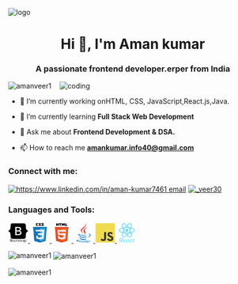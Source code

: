 ![logo](https://github.com/Amanveer1/Amanveer1/blob/main/Github%20Banner.png)
<h1 align="center">Hi 👋, I'm Aman kumar</h1>
<h3 align="center">A passionate frontend developer.erper from India</h3>

<img align="right" alt="coding" width="400" src="https://user-images.githubusercontent.com/55389276/140866485-8fb1c876-9a8f-4d6a-98dc-08c4981eaf70.gif">

<p align="left"> <img src="https://komarev.com/ghpvc/?username=amanveer1&label=Profile%20views&color=0e75b6&style=flat" alt="amanveer1" /> </p>

- 🔭 I’m currently working onHTML, CSS, JavaScript,React.js,Java.

- 🌱 I’m currently learning **Full Stack Web Development**

- 💬 Ask me about **Frontend Development & DSA.**

- 📫 How to reach me **amankumar.info40@gmail.com**

<h3 align="left">Connect with me:</h3>
<p align="left">
<a href="https://linkedin.com/in/https://www.linkedin.com/in/aman-kumar7461 email" target="blank"><img align="center" src="https://raw.githubusercontent.com/rahuldkjain/github-profile-readme-generator/master/src/images/icons/Social/linked-in-alt.svg" alt="https://www.linkedin.com/in/aman-kumar7461 email" height="30" width="40" /></a>
<a href="https://instagram.com/_veer30" target="blank"><img align="center" src="https://raw.githubusercontent.com/rahuldkjain/github-profile-readme-generator/master/src/images/icons/Social/instagram.svg" alt="_veer30" height="30" width="40" /></a>
</p>

<h3 align="left">Languages and Tools:</h3>
<p align="left"> <a href="https://getbootstrap.com" target="_blank" rel="noreferrer"> <img src="https://raw.githubusercontent.com/devicons/devicon/master/icons/bootstrap/bootstrap-plain-wordmark.svg" alt="bootstrap" width="40" height="40"/> </a> <a href="https://www.w3schools.com/css/" target="_blank" rel="noreferrer"> <img src="https://raw.githubusercontent.com/devicons/devicon/master/icons/css3/css3-original-wordmark.svg" alt="css3" width="40" height="40"/> </a> <a href="https://www.w3.org/html/" target="_blank" rel="noreferrer"> <img src="https://raw.githubusercontent.com/devicons/devicon/master/icons/html5/html5-original-wordmark.svg" alt="html5" width="40" height="40"/> </a> <a href="https://www.java.com" target="_blank" rel="noreferrer"> <img src="https://raw.githubusercontent.com/devicons/devicon/master/icons/java/java-original.svg" alt="java" width="40" height="40"/> </a> <a href="https://developer.mozilla.org/en-US/docs/Web/JavaScript" target="_blank" rel="noreferrer"> <img src="https://raw.githubusercontent.com/devicons/devicon/master/icons/javascript/javascript-original.svg" alt="javascript" width="40" height="40"/> </a> <a href="https://reactjs.org/" target="_blank" rel="noreferrer"> <img src="https://raw.githubusercontent.com/devicons/devicon/master/icons/react/react-original-wordmark.svg" alt="react" width="40" height="40"/> </a> </p>

<p><img align="left" src="https://github-readme-stats.vercel.app/api/top-langs?username=amanveer1&show_icons=true&locale=en&layout=compact" alt="amanveer1" /></p>

<p>&nbsp;<img align="center" src="https://github-readme-stats.vercel.app/api?username=amanveer1&show_icons=true&locale=en" alt="amanveer1" /></p>

<p><img align="center" src="https://github-readme-streak-stats.herokuapp.com/?user=amanveer1&" alt="amanveer1" /></p>
